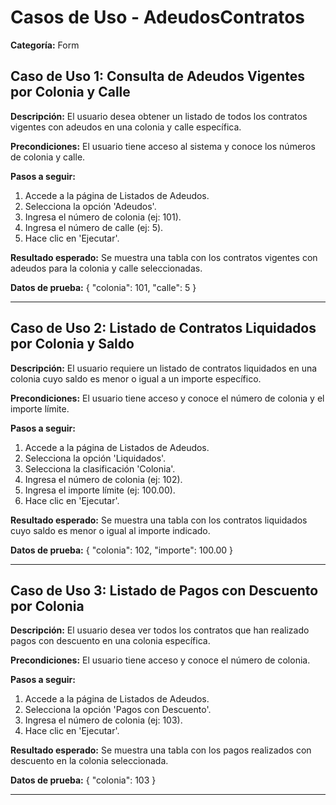 # Casos de Uso - AdeudosContratos

**Categoría:** Form

## Caso de Uso 1: Consulta de Adeudos Vigentes por Colonia y Calle

**Descripción:** El usuario desea obtener un listado de todos los contratos vigentes con adeudos en una colonia y calle específica.

**Precondiciones:**
El usuario tiene acceso al sistema y conoce los números de colonia y calle.

**Pasos a seguir:**
1. Accede a la página de Listados de Adeudos.
2. Selecciona la opción 'Adeudos'.
3. Ingresa el número de colonia (ej: 101).
4. Ingresa el número de calle (ej: 5).
5. Hace clic en 'Ejecutar'.

**Resultado esperado:**
Se muestra una tabla con los contratos vigentes con adeudos para la colonia y calle seleccionadas.

**Datos de prueba:**
{ "colonia": 101, "calle": 5 }

---

## Caso de Uso 2: Listado de Contratos Liquidados por Colonia y Saldo

**Descripción:** El usuario requiere un listado de contratos liquidados en una colonia cuyo saldo es menor o igual a un importe específico.

**Precondiciones:**
El usuario tiene acceso y conoce el número de colonia y el importe límite.

**Pasos a seguir:**
1. Accede a la página de Listados de Adeudos.
2. Selecciona la opción 'Liquidados'.
3. Selecciona la clasificación 'Colonia'.
4. Ingresa el número de colonia (ej: 102).
5. Ingresa el importe límite (ej: 100.00).
6. Hace clic en 'Ejecutar'.

**Resultado esperado:**
Se muestra una tabla con los contratos liquidados cuyo saldo es menor o igual al importe indicado.

**Datos de prueba:**
{ "colonia": 102, "importe": 100.00 }

---

## Caso de Uso 3: Listado de Pagos con Descuento por Colonia

**Descripción:** El usuario desea ver todos los contratos que han realizado pagos con descuento en una colonia específica.

**Precondiciones:**
El usuario tiene acceso y conoce el número de colonia.

**Pasos a seguir:**
1. Accede a la página de Listados de Adeudos.
2. Selecciona la opción 'Pagos con Descuento'.
3. Ingresa el número de colonia (ej: 103).
4. Hace clic en 'Ejecutar'.

**Resultado esperado:**
Se muestra una tabla con los pagos realizados con descuento en la colonia seleccionada.

**Datos de prueba:**
{ "colonia": 103 }

---

